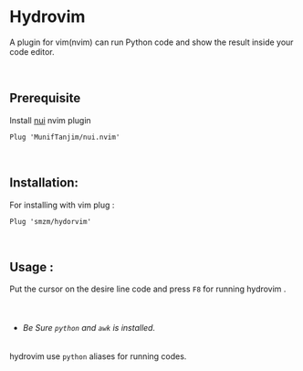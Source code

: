 # Hydrovim
A plugin for vim(nvim) can run Python code and show the result inside your code editor.

<br>

## Prerequisite
Install [nui](https://github.com/MunifTanjim/nui.nvim) nvim plugin
```vim
Plug 'MunifTanjim/nui.nvim'
```

<br>

## Installation:
For installing with vim plug : 
```vim
Plug 'smzm/hydorvim'
```


<br>

## Usage : 
Put the cursor on the desire line code and press ```F8``` for running hydrovim .

<br>

- ###### Be Sure `python` and `awk` is installed.
hydrovim use ```python``` aliases for running codes.
